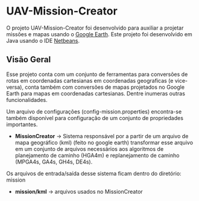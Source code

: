 # UAV-Mission-Creator

O projeto UAV-Mission-Creator foi desenvolvido para auxiliar a projetar missões e mapas usando o [Google Earth](https://www.google.com/earth/index.html). Este projeto foi desenvolvido em Java usando o IDE [Netbeans](https://netbeans.org/).

## Visão Geral
 
Esse projeto conta com um conjunto de ferramentas para conversões de rotas em coordenadas cartesianas em coordenadas geograficas (e vice-versa), conta também com conversões de mapas projetados no Google Earth para mapas em coordenadas cartesianas. Dentre inumeras outras funcionalidades.

Um arquivo de configurações (config-mission.properties) encontra-se também disponível para configuração de um conjunto de propriedades importantes.

* **MissionCreator** -> Sistema responsável por a partir de um arquivo de mapa geográfico (kml) (feito no google earth) transformar esse arquivo em um conjunto de arquivos necessários aos algoritmos de planejamento de caminho (HGA4m) e replanejamento de caminho (MPGA4s, GA4s, GH4s, DE4s).

Os arquivos de entrada/saída desse sistema ficam dentro do diretório: mission

* **mission/kml** -> arquivos usados no MissionCreator
